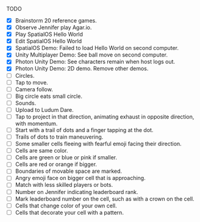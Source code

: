 TODO
- [x] Brainstorm 20 reference games.
- [x] Observe Jennifer play Agar.io.
- [x] Play SpatialOS Hello World
- [x] Edit SpatialOS Hello World
- [x] SpatialOS Demo: Failed to load Hello World on second computer.
- [x] Unity Multiplayer Demo:  See ball move on second computer.
- [x] Photon Unity Demo:  See characters remain when host logs out.
- [x] Photon Unity Demo:  2D demo.  Remove other demos.
- [ ] Circles.
- [ ] Tap to move.
- [ ] Camera follow.
- [ ] Big circle eats small circle.
- [ ] Sounds.
- [ ] Upload to Ludum Dare.
- [ ] Tap to project in that direction, animating exhaust in opposite direction, with momentum.
- [ ] Start with a trail of dots and a finger tapping at the dot.
- [ ] Trails of dots to train maneuvering.
- [ ] Some smaller cells fleeing with fearful emoji facing their direction.
- [ ] Cells are same color.
- [ ] Cells are green or blue or pink if smaller.
- [ ] Cells are red or orange if bigger.
- [ ] Boundaries of movable space are marked.
- [ ] Angry emoji face on bigger cell that is approaching.
- [ ] Match with less skilled players or bots.
- [ ] Number on Jennifer indicating leaderboard rank.
- [ ] Mark leaderboard number on the cell, such as with a crown on the cell.
- [ ] Cells that change color of your own cell.
- [ ] Cells that decorate your cell with a pattern.
